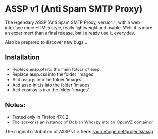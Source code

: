 ASSP v1 (Anti Spam SMTP Proxy)
==============================

The legendary ASSP (Anti Spam SMTP Proxy) version 1, with a web interface more HTML5 style, really lightweight and usable.
Well, it is more an experiment than a final release, but i already use it, every day.

Also be prepared to discover new bugs...

Installation
------------
- Replace assp.pl into the main folder of assp.
- Replace assp.css into the folder 'images'
- Add assp.js into the folder 'images'
- Add assp-init.js into the folder 'images'
- Add cosmos.js into the folder 'images'

Notes:
------
- Tested only in Firefox 47.0.2.
- The server is an instance of Debian Wheezy into an OpenVZ container

The original distribution of ASSP v1 is here: [sourceforge.net/projects/assp](https://sourceforge.net/projects/assp/files/ASSP%20Installation/ASSP%201.10.X/)
